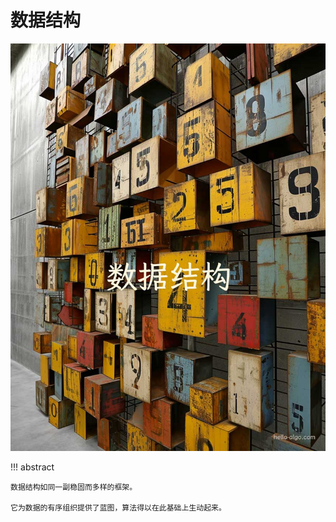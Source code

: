 # 数据结构

![数据结构](../assets/covers/chapter_data_structure.jpg)

!!! abstract

    数据结构如同一副稳固而多样的框架。
    
    它为数据的有序组织提供了蓝图，算法得以在此基础上生动起来。
